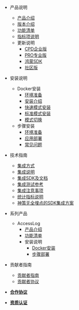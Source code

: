 
<!-- _sidebar.md -->
  
- 产品说明
  - [产品介绍](/introduce.md)
  - [版本介绍](/version.md)
  - [功能清单](/funclist.md)
  - [指标项说明](/indicator-desc.md)
  <!-- - [更新说明](/changelog.md) -->
  - 更新说明
    - [CPD企业版](/changelog/cdp.md)
    - [PRO专业版](/changelog/pro.md)
    - [鸿蒙SDK](/changelog/hmsdk.md)
    - [社区版](/changelog/community.md)

- 安装说明
  - Docker安装
    - [环境准备](/docker_installation/preperation.md)
    - [安装介绍](/docker_installation/introduce.md)
    - [快速模式安装](/docker_installation/quickmode.md)
    - [标准模式安装](/docker_installation/standard.md)
    - [模式切换](/docker_installation/modetoggle.md)
  - 步骤安装
    - [环境准备](/installation/preparation.md)
    - [应用部署](/installation/deployment.md)
    - [常见问题](/installation/question.md)

- 技术指南
  - [集成方式](/integration/introduce.md)
  - [集成说明](/integration/method.md)
  - [集成SDK及文档](/integration/document.md)
  - [集成测试参考](/integration/reference.md)
  - [集成注意事项](/tutorials/notes.md)
  - [统计指标说明](/tutorials/statindicator.md)
  - [神策无全埋点的SDK集成方案](/tutorials/ClkViewIntegrated.md)
  <!-- - 常见问题
    - [埋点集成相关](/tutorials/faq.md) -->
- 系列产品
  - AccessLog
    - [产品介绍](/accesslog/introduce.md)
    - [功能清单](/accesslog/funclist.md)
    - 安装说明
      - [Docker安装](/accesslog/installation.md)
      - [步骤部署](/accesslog/deployment.md)
- 贡献者指南
  - [贡献者指南](/contributor/guide.md)
  - [贡献者协议](/contributor/agreement.md)
- [**合作协议**](/license.md)
- [**资质认证**](/certification.md)
